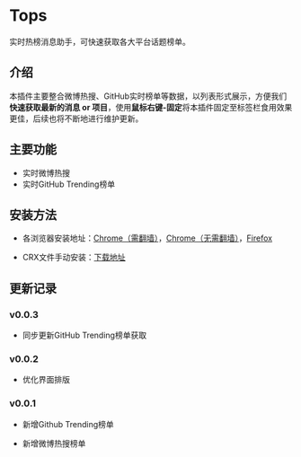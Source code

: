 # Tops
实时热榜消息助手，可快速获取各大平台话题榜单。

## 介绍
本插件主要整合微博热搜、GitHub实时榜单等数据，以列表形式展示，方便我们**快速获取最新的消息 or 项目**，使用**鼠标右键-固定**将本插件固定至标签栏食用效果更佳，后续也将不断地进行维护更新。

## 主要功能
- 实时微博热搜
- 实时GitHub Trending榜单

## 安装方法
- 各浏览器安装地址：[Chrome（需翻墙）](https://chrome.google.com/webstore/detail/tops/ckmidipmomnedfjdfagajmdefdjgdikj?hl=zh-TW)，[Chrome（无需翻墙）](https://www.gugeapps.net/webstore/detail/list/ckmidipmomnedfjdfagajmdefdjgdikj)，[Firefox](https://addons.mozilla.org/en-US/firefox/addon/tops/?utm_source=addons.mozilla.org&utm_medium=referral&utm_content=search)

- CRX文件手动安装：[下载地址](https://github.com/zchengb/tops/releases)

## 更新记录

### v0.0.3

- 同步更新GitHub Trending榜单获取

### v0.0.2

- 优化界面排版

### v0.0.1

- 新增Github Trending榜单

- 新增微博热搜榜单
